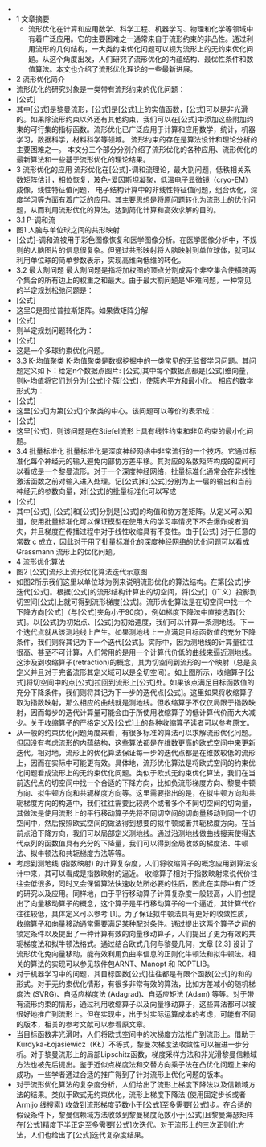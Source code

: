 -
- 1 文章摘要
	- 流形优化在计算和应用数学、科学工程、机器学习、物理和化学等领域中有着广泛应用。它的主要困难之一通常来自于流形约束的非凸性。通过利用流形的几何结构，一大类约束优化问题可以视为流形上的无约束优化问题。从这个角度出发，人们研究了流形优化的内蕴结构、最优性条件和数值算法。本文也介绍了流形优化理论的一些最新进展。
- 2 流形优化简介
- 流形优化的研究对象是一类带有流形约束的优化问题：
- [公式]
- 其中[公式]是黎曼流形，[公式]是[公式]上的实值函数，[公式]可以是非光滑的。如果除流形约束以外还有其他约束，我们可以在[公式]中添加这些附加约束的可行集的指标函数。流形优化已广泛应用于计算和应用数学，统计，机器学习，数据科学，材料科学等领域。 流形约束的存在是算法设计和理论分析的主要困难之一。 本文分三个部分分别介绍了流形优化的各种应用、流形优化的最新算法和一些基于流形优化的理论结果。
- 3 流形优化的应用
  流形优化在[公式]-调和流理论，最大割问题，低秩相关系数矩阵估计，相位恢复，玻色-爱因斯坦凝聚，低温电子显微镜（cryo-EM）成像，线性特征值问题， 电子结构计算中的非线性特征值问题，组合优化，深度学习等方面有着广泛的应用。其主要思想是将原问题转化为流形上的优化问题，从而利用流形优化的算法，达到简化计算和高效求解的目的。
- 3.1 P-调和流
- 图1 人脑与单位球之间的共形映射
- [公式]-调和流被用于彩色图像恢复和医学图像分析。在医学图像分析中，不规则的人脑图片的信息很复杂。但通过共形映射将人脑映射到单位球体，就可以利用单位球的简单参数表示，实现高维向低维的转化。
- 3.2 最大割问题
  最大割问题是指将加权图的顶点分割成两个非空集合使横跨两个集合的所有边上的权重之和最大。由于最大割问题是NP难问题，一种常见的半定规划松弛问题是：
- [公式]
- 这里C是图拉普拉斯矩阵。如果做矩阵分解
- [公式]
- 则半定规划问题转化为：
- [公式]
- 这是一个多球约束优化问题。
- 3.3 K-均值聚类
  K-均值聚类是数据挖掘中的一类常见的无监督学习问题。其问题定义如下：给定n个数据点图片: [公式]其中每个数据点都是[公式]维向量，则k-均值将它们划分为[公式]个簇[公式]，使簇内平方和最小化。 相应的数学形式为：
- [公式]
- 这里[公式]为第[公式]个聚类的中心。该问题可以等价的表示成：
- [公式]
- 这里[公式]，则该问题是在Stiefel流形上具有线性约束和非负约束的最小化问题。
- 3.4 批量标准化
  批量标准化是深度神经网络中非常流行的一个技巧。它通过标准化每个神经元的输入避免内部协方差平移。其对应的系数矩阵构成的空间可以看成是一个黎曼流形。对于一个深度神经网络，批量标准化通常会在非线性激活函数之前对输入进入处理。记[公式]和[公式]分别为上一层的输出和当前神经元的参数向量，对[公式]的批量标准化可以写成
- [公式]
- 其中[公式], [公式]和[公式]分别是[公式]的均值和协方差矩阵。从定义可以知道，使用批量标准化可以保证模型在使用大的学习率情况下不会爆炸或者消失，并且梯度在传播过程中对于线性收缩具有不变性。由于[公式] 对于任意的常数 c 成立，因此对于用了批量标准化的深度神经网络的优化问题可以看成 Grassmann 流形上的优化问题。
- 4 流形优化算法
- 图2 [公式]流形上流形优化算法迭代示意图
- 如图2所示我们这里以单位球为例来说明流形优化的算法结构。在第[公式]步迭代[公式]。根据[公式]的流形结构计算出的切空间，将[公式]（广义）投影到切空间[公式]上就可得到流形梯度[公式]。流形优化算法是在切空间中找一个下降方向[公式]（与[公式]夹角小于90度），例如梯度下降法中直接选取[公式]。以[公式]为初始点、[公式]为初始速度，我们可以计算一条测地线。下一个迭代点就从该测地线上产生。如果测地线上一点满足目标函数值的充分下降条件，我们则将其记为下一个迭代[公式]。实际中，因为测地线的计算量往往很高、甚至不可计算，人们常用的是用一个计算代价低的曲线来逼近测地线。这涉及到收缩算子(retraction)的概念，其为切空间到流形的一个映射（总是良定义并且对于完备流形其定义域可以是全切空间）。如上图所示，收缩算子[公式]将切空间中的点[公式]拉回到流形上[公式]处。如果该点满足目标函数值的充分下降条件，我们则将其记为下一步的迭代点[公式]。这里如果将收缩算子取为指数映射，那么相应的曲线就是测地线。但收缩算子不仅仅局限于指数映射，因而每步的迭代计算量可能会由于所使用收缩算子的低计算代价而大大减少。关于收缩算子的严格定义及[公式]上的各种收缩算子读者可以参考原文。
- 从一般的约束优化问题角度来看，有很多标准的算法可以求解流形优化问题。但因没有考虑流形的内蕴结构，这些算法都是在维数更高的欧式空间中来更新迭代。相对地，流形上的优化算法保证每一步的迭代点都是在维数较低的流形上，因而在实际中可能更有效。具体地，流形优化算法是将欧式空间的约束优化问题看成流形上的无约束优化问题。类似于欧式无约束优化算法，我们在当前迭代点的切空间中找一个合适的下降方向，比如负流形梯度方向、黎曼牛顿方向、拟牛顿方向和共轭梯度方向等。这里需要指出的是，在拟牛顿方向和共轭梯度方向的构造中，我们往往需要比较两个或者多个不同切空间的切向量，其做法是使用流形上的平行移动算子先将不同切空间的切向量移动到同一个切空间中，然后按照欧式空间的做法得到想要的拟牛顿或者共轭梯度方向。在当前点沿下降方向，我们可以局部定义测地线。通过沿测地线做曲线搜索使得迭代点列的函数值具有充分的下降量，我们可以得到全局收敛的梯度法、牛顿法、拟牛顿法和共轭梯度方法等等。
- 考虑到测地线 (指数映射) 的计算复杂度，人们将收缩算子的概念应用到算法设计中来，其可以看成是指数映射的逼近。 收缩算子相对于指数映射来说代价往往会低很多，同时又会保留算法快速收敛所必要的性质，因此在实际中有广泛的研究以及应用。同样地，由于平行移动算子计算复杂度一般较高，人们也提出了向量移动算子的概念，这个算子是平行移动算子的一个逼近，其计算代价往往较低，具体定义可以参考 [1]。为了保证拟牛顿法具有更好的收敛性质，收缩算子和向量移动通常需要满足某种配对条件。通过提出这两个算子之间的锁定条件以及提出了一种计算有效的向量移动算子，人们提出了更为有效的共轭梯度法和拟牛顿法格式。通过结合欧式几何与黎曼几何，文章 [2,3] 设计了流形优化免向量移动，能有效利用负曲率信息的正则化牛顿法和拟牛顿法。相关的算法的实现可以参见软件包ARNT、Manopt 和 ROPTLIB。
- 对于机器学习中的问题，其目标函数[公式]往往都是有限个函数[公式]的和的形式。对于无约束优化情形，有很多非常有效的算法，比如方差减小的随机梯度法 (SVRG)、自适应梯度法 (Adagrad)、自适应矩法 (Adam) 等等。对于带有流形约束的情形，通过利用收缩算子以及向量移动算子，这些算法都可以被很好地推广到流形上。但在实现中，出于对实际运算成本的考虑，可能有不同的版本，相关的参考文献可以参看原文章。
- 当目标函数非光滑时，人们将欧式空间中的次梯度方法推广到流形上。借助于Kurdyka-Łojasiewicz（KŁ）不等式，黎曼次梯度法收敛性可以被进一步分析。对于黎曼流形上的局部Lipschitz函数，梯度采样方法和非光滑黎曼信赖域方法也被先后提出。鉴于近似点梯度法和交替方向乘子法在凸优化问题上来的成功，一些学者通过合适的推广得到了针对流形上优化问题的版本。
- 对于流形优化算法的复杂度分析，人们给出了流形上梯度下降法以及信赖域方法的结果。类似于欧式无约束优化，流形上梯度下降法 (使用固定步长或者 Armijo 线搜索) 收敛到流形梯度范数小于[公式]至多需要[公式]步。在合适的假设条件下，黎曼信赖域方法收敛到黎曼梯度范数小于[公式]且黎曼海瑟矩阵在[公式]精度下半正定至多需要[公式]次迭代。对于流形上的三次正则化方法，人们也给出了[公式]迭代复杂度结果。